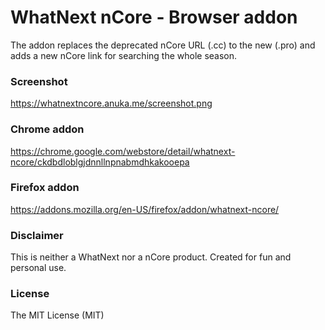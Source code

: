 # WhatNext nCore - Browser addon
The addon replaces the deprecated nCore URL (.cc) to the new (.pro) and adds a new nCore link for searching the whole season.

### Screenshot
https://whatnextncore.anuka.me/screenshot.png

### Chrome addon
https://chrome.google.com/webstore/detail/whatnext-ncore/ckdbdloblgjdnnllnpnabmdhkakooepa

### Firefox addon
https://addons.mozilla.org/en-US/firefox/addon/whatnext-ncore/

### Disclaimer
This is neither a WhatNext nor a nCore product. Created for fun and personal use.

### License
The MIT License (MIT)

